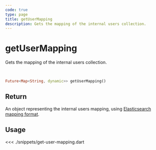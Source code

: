 ```yaml
---
code: true
type: page
title: getUserMapping
description: Gets the mapping of the internal users collection.
---
```


# getUserMapping

Gets the mapping of the internal users collection.

<br />

```dart
Future<Map<String, dynamic>> getUserMapping()
```

## Return

An object representing the internal users mapping, using [Elasticsearch mapping format](https://www.elastic.co/guide/en/elasticsearch/reference/7.4/mapping.html).

## Usage

<<< ./snippets/get-user-mapping.dart
